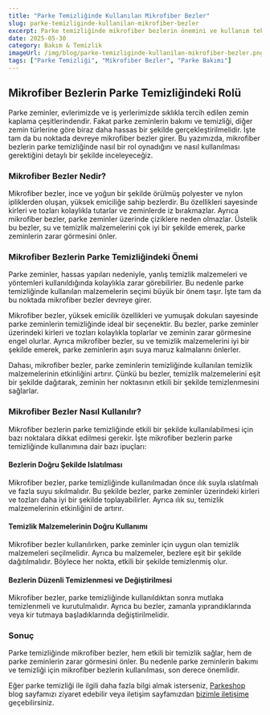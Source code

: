 ```yaml
---
title: "Parke Temizliğinde Kullanılan Mikrofiber Bezler"
slug: parke-temizliginde-kullanilan-mikrofiber-bezler
excerpt: Parke temizliğinde mikrofiber bezlerin önemini ve kullanım tekniklerini bu yazıda bulacaksınız. 
date: 2025-05-30 
category: Bakım & Temizlik
imageUrl: /img/blog/parke-temizliginde-kullanilan-mikrofiber-bezler.png
tags: ["Parke Temizliği", "Mikrofiber Bezler", "Parke Bakımı"]
---
```


<h2>Mikrofiber Bezlerin Parke Temizliğindeki Rolü</h2>

<p>Parke zeminler, evlerimizde ve iş yerlerimizde sıklıkla tercih edilen zemin kaplama çeşitlerindendir. Fakat parke zeminlerin bakımı ve temizliği, diğer zemin türlerine göre biraz daha hassas bir şekilde gerçekleştirilmelidir. İşte tam da bu noktada devreye mikrofiber bezler girer. Bu yazımızda, mikrofiber bezlerin parke temizliğinde nasıl bir rol oynadığını ve nasıl kullanılması gerektiğini detaylı bir şekilde inceleyeceğiz. </p>

<h3>Mikrofiber Bezler Nedir?</h3>

<p>Mikrofiber bezler, ince ve yoğun bir şekilde örülmüş polyester ve nylon ipliklerden oluşan, yüksek emiciliğe sahip bezlerdir. Bu özellikleri sayesinde kirleri ve tozları kolaylıkla tutarlar ve zeminlerde iz bırakmazlar. Ayrıca mikrofiber bezler, parke zeminler üzerinde çiziklere neden olmazlar. Üstelik bu bezler, su ve temizlik malzemelerini çok iyi bir şekilde emerek, parke zeminlerin zarar görmesini önler. </p>

<h3>Mikrofiber Bezlerin Parke Temizliğindeki Önemi</h3>

<p>Parke zeminler, hassas yapıları nedeniyle, yanlış temizlik malzemeleri ve yöntemleri kullanıldığında kolaylıkla zarar görebilirler. Bu nedenle parke temizliğinde kullanılan malzemelerin seçimi büyük bir önem taşır. İşte tam da bu noktada mikrofiber bezler devreye girer. </p>

<p>Mikrofiber bezler, yüksek emicilik özellikleri ve yumuşak dokuları sayesinde parke zeminlerin temizliğinde ideal bir seçenektir. Bu bezler, parke zeminler üzerindeki kirleri ve tozları kolaylıkla toplarlar ve zeminin zarar görmesine engel olurlar. Ayrıca mikrofiber bezler, su ve temizlik malzemelerini iyi bir şekilde emerek, parke zeminlerin aşırı suya maruz kalmalarını önlerler. </p>

<p>Dahası, mikrofiber bezler, parke zeminlerin temizliğinde kullanılan temizlik malzemelerinin etkinliğini artırır. Çünkü bu bezler, temizlik malzemelerini eşit bir şekilde dağıtarak, zeminin her noktasının etkili bir şekilde temizlenmesini sağlarlar. </p>

<h3>Mikrofiber Bezler Nasıl Kullanılır?</h3>

<p>Mikrofiber bezlerin parke temizliğinde etkili bir şekilde kullanılabilmesi için bazı noktalara dikkat edilmesi gerekir. İşte mikrofiber bezlerin parke temizliğinde kullanımına dair bazı ipuçları: </p>

<h4>Bezlerin Doğru Şekilde Islatılması</h4>

<p>Mikrofiber bezler, parke temizliğinde kullanılmadan önce ılık suyla ıslatılmalı ve fazla suyu sıkılmalıdır. Bu şekilde bezler, parke zeminler üzerindeki kirleri ve tozları daha iyi bir şekilde toplayabilirler. Ayrıca ılık su, temizlik malzemelerinin etkinliğini de artırır. </p>

<h4>Temizlik Malzemelerinin Doğru Kullanımı</h4>

<p>Mikrofiber bezler kullanılırken, parke zeminler için uygun olan temizlik malzemeleri seçilmelidir. Ayrıca bu malzemeler, bezlere eşit bir şekilde dağıtılmalıdır. Böylece her nokta, etkili bir şekilde temizlenmiş olur. </p>

<h4>Bezlerin Düzenli Temizlenmesi ve Değiştirilmesi</h4>

<p>Mikrofiber bezler, parke temizliğinde kullanıldıktan sonra mutlaka temizlenmeli ve kurutulmalıdır. Ayrıca bu bezler, zamanla yıprandıklarında veya kir tutmaya başladıklarında değiştirilmelidir. </p>

<h3>Sonuç</h3>

<p>Parke temizliğinde mikrofiber bezler, hem etkili bir temizlik sağlar, hem de parke zeminlerin zarar görmesini önler. Bu nedenle parke zeminlerin bakımı ve temizliği için mikrofiber bezlerin kullanılması, son derece önemlidir. </p>

<p>Eğer parke temizliği ile ilgili daha fazla bilgi almak isterseniz, <a href="https://parkeshop.com">Parkeshop</a> blog sayfamızı ziyaret edebilir veya iletişim sayfamızdan <a href="https://parkeshop.com/contact">bizimle iletişime</a> geçebilirsiniz. </p>